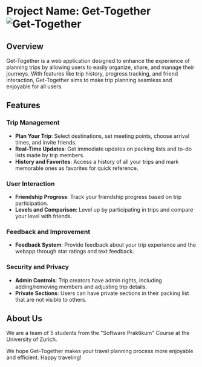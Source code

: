# Project Name: Get-Together ![Get-Together](https://github.com/sopra-fs24-group-11/.github/assets/120049684/595d2949-e70c-48e9-a18b-956a1b52149d)

## Overview
Get-Together is a web application designed to enhance the experience of planning trips by allowing users to easily organize, share, and manage their journeys. With features like trip history, progress tracking, and friend interaction, Get-Together aims to make trip planning seamless and enjoyable for all users.

## Features

### Trip Management
- **Plan Your Trip**: Select destinations, set meeting points, choose arrival times, and invite friends.
- **Real-Time Updates**: Get immediate updates on packing lists and to-do lists made by trip members.
- **History and Favorites**: Access a history of all your trips and mark memorable ones as favorites for quick reference.

### User Interaction
- **Friendship Progress**: Track your friendship progress based on trip participation.
- **Levels and Comparison**: Level up by participating in trips and compare your level with friends.

### Feedback and Improvement
- **Feedback System**: Provide feedback about your trip experience and the webapp through star ratings and text feedback.

### Security and Privacy
- **Admin Controls**: Trip creators have admin rights, including adding/removing members and adjusting trip details.
- **Private Sections**: Users can have private sections in their packing list that are not visible to others.

## About Us
We are a team of 5 students from the "Software Praktikum" Course at the University of Zurich.

We hope Get-Together makes your travel planning process more enjoyable and efficient. Happy traveling!

